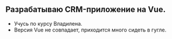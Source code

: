 ## Разрабатываю CRM-приложение на Vue.
- Учусь по курсу Владилена.
- Версия Vue не совпадает, приходится много сидеть в гугле.